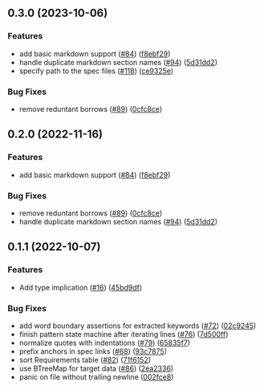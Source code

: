 ## 0.3.0 (2023-10-06)


### Features

* add basic markdown support ([#84](https://github.com/awslabs/duvet/issues/84)) ([f8ebf29](https://github.com/awslabs/duvet/commit/f8ebf298c6dca3c2a261d6a3fbc3703dd1c6703b))
* handle duplicate markdown section names ([#94](https://github.com/awslabs/duvet/issues/94)) ([5d31dd2](https://github.com/awslabs/duvet/commit/5d31dd21c05f5998b8a4e6c66e18552688a3e788))
* specify path to the spec files ([#118](https://github.com/awslabs/duvet/issues/118)) ([ce9325e](https://github.com/awslabs/duvet/commit/ce9325ec7e5352f73a26d4b6a4dde34b58b06de1))


### Bug Fixes

* remove reduntant borrows ([#89](https://github.com/awslabs/duvet/issues/89)) ([0cfc8ce](https://github.com/awslabs/duvet/commit/0cfc8ce88a8a5183a68581fd5824498dbe4e376a))

## 0.2.0 (2022-11-16)


### Features

* add basic markdown support ([#84](https://github.com/awslabs/duvet/issues/84)) ([f8ebf29](https://github.com/awslabs/duvet/commit/f8ebf298c6dca3c2a261d6a3fbc3703dd1c6703b))


### Bug Fixes

* remove reduntant borrows ([#89](https://github.com/awslabs/duvet/issues/89)) ([0cfc8ce](https://github.com/awslabs/duvet/commit/0cfc8ce88a8a5183a68581fd5824498dbe4e376a))
* handle duplicate markdown section names ([#94](https://github.com/awslabs/duvet/issues/94)) ([5d31dd2](https://github.com/awslabs/duvet/commit/5d31dd21c05f5998b8a4e6c66e18552688a3e788))

## 0.1.1 (2022-10-07)

### Features

* Add type implication ([#16](https://github.com/awslabs/duvet/issues/16)) ([45bd9df](https://github.com/awslabs/duvet/commit/45bd9df437ce1788a9b81b6d4d4ff3895b205eec))

### Bug Fixes

* add word boundary assertions for extracted keywords ([#72](https://github.com/awslabs/duvet/issues/72)) ([02c9245](https://github.com/awslabs/duvet/commit/02c92452158debf1be82c702824689ab01b08aa0))
* finish pattern state machine after iterating lines ([#76](https://github.com/awslabs/duvet/issues/76)) ([7d500ff](https://github.com/awslabs/duvet/commit/7d500ffec0bdeaefb1342645965c655b5fd69eed))
* normalize quotes with indentations ([#79](https://github.com/awslabs/duvet/issues/79)) ([65835f7](https://github.com/awslabs/duvet/commit/65835f7cb45c7a84f9f43d7e348225f954a871a5))
* prefix anchors in spec links ([#68](https://github.com/awslabs/duvet/issues/68)) ([93c7875](https://github.com/awslabs/duvet/commit/93c78754f2adb88b4412030b04719c95963f73a1))
* sort Requirements table ([#82](https://github.com/awslabs/duvet/issues/82)) ([71f6152](https://github.com/awslabs/duvet/commit/71f6152dca7a8649823fcddb5a0cccbecc8b7103))
* use BTreeMap for target data ([#86](https://github.com/awslabs/duvet/issues/86)) ([2ea2336](https://github.com/awslabs/duvet/commit/2ea2336fcdd2db247046320c7f3b7b7f4a397bea))
* panic on file without trailing newline ([002fce8](https://github.com/awslabs/duvet/commit/002fce863d7620526e9500d58f9e1268b824841b))
